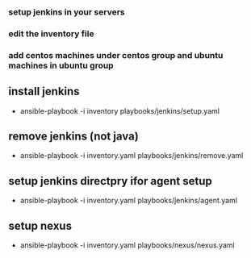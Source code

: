 ### setup jenkins in your servers
### edit the inventory file
### add centos machines under centos group and ubuntu machines in ubuntu group
## install jenkins
- ansible-playbook -i inventory playbooks/jenkins/setup.yaml

## remove jenkins (not java)
- ansible-playbook -i inventory.yaml playbooks/jenkins/remove.yaml

## setup jenkins directpry ifor agent setup
- ansible-playbook -i inventory.yaml playbooks/jenkins/agent.yaml

## setup nexus
- ansible-playbook -i inventory.yaml playbooks/nexus/nexus.yaml
